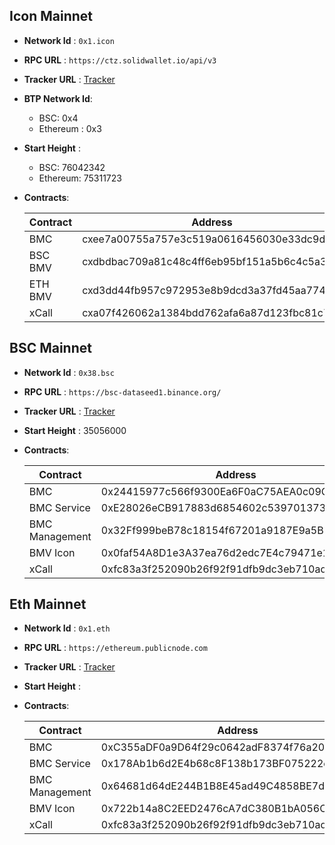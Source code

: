 ## Icon Mainnet
- **Network Id** : `0x1.icon`
- **RPC URL** : `https://ctz.solidwallet.io/api/v3`
- **Tracker URL** : [Tracker](https://tracker.icon.community/)
- **BTP Network Id**:
    - BSC: 0x4
    - Ethereum : 0x3
- **Start Height** : 
    - BSC: 76042342
    - Ethereum: 75311723
- **Contracts**:

    | Contract    	| Address                                    	| Note 	|
    |-------------	|--------------------------------------------	|------	|
    | BMC         	| cxee7a00755a757e3c519a0616456030e33dc9d47f 	|      	|
    | BSC BMV     	| cxdbdbac709a81c48c4ff6eb95bf151a5b6c4c5a3e 	|      	|
    | ETH BMV 	    | cxd3dd44fb957c972953e8b9dcd3a37fd45aa77459 	|      	|
    | xCall       	|  cxa07f426062a1384bdd762afa6a87d123fbc81c75  	|      	|

## BSC Mainnet
- **Network Id** : `0x38.bsc`
- **RPC URL** : `https://bsc-dataseed1.binance.org/`
- **Tracker URL** : [Tracker](https://bscscan.com/)
- **Start Height** : 35056000
- **Contracts**:

    | Contract       	| Address                                    	| Note 	|
    |----------------	|--------------------------------------------	|------	|
    | BMC            	| 0x24415977c566f9300Ea6F0aC75AEA0c09C500e46 	|      	|
    | BMC Service    	| 0xE28026eCB917883d6854602c5397013735E1d1B7 	|      	|
    | BMC Management 	| 0x32Ff999beB78c18154f67201a9187E9a5Bb9a77E 	|      	|
    | BMV Icon       	| 0x0faf54A8D1e3A37ea76d2edc7E4c79471e155a52 	|      	|
    | xCall          	| 0xfc83a3f252090b26f92f91dfb9dc3eb710adaf1b 	|      	|

## Eth Mainnet
- **Network Id** : `0x1.eth`
- **RPC URL** : `https://ethereum.publicnode.com`
- **Tracker URL** : [Tracker](https://etherscan.io/)
- **Start Height** : 
- **Contracts**:

    | Contract       	| Address                                    	| Note 	|
    |----------------	|--------------------------------------------	|------	|
    | BMC            	| 0xC355aDF0a9D64f29c0642adF8374f76a20B3fA9d 	|      	|
    | BMC Service    	| 0x178Ab1b6d2E4b68c8F138b173BF075222e127bc4 	|      	|
    | BMC Management 	| 0x64681d64dE244B1B8E45ad49C4858BE7d7d4c117 	|      	|
    | BMV Icon       	| 0x722b14a8C2EED2476cA7dC380B1bA056C8D4e3DC 	|      	|
    | xCall          	| 0xfc83a3f252090b26f92f91dfb9dc3eb710adaf1b 	|      	|
    
    
